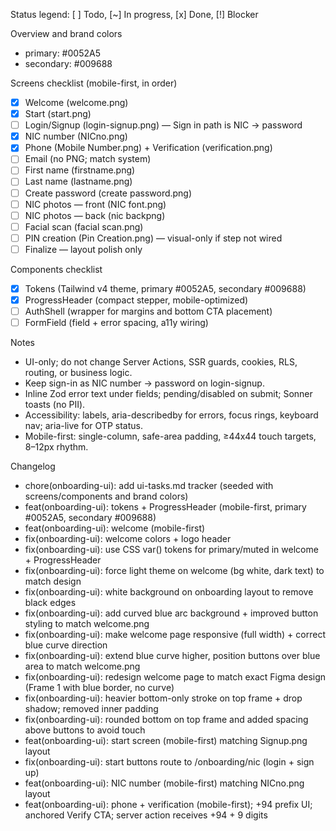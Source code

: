 Status legend: [ ] Todo, [~] In progress, [x] Done, [!] Blocker

Overview and brand colors

- primary: #0052A5
- secondary: #009688

Screens checklist (mobile-first, in order)

- [x] Welcome (welcome.png)
- [x] Start (start.png)
- [ ] Login/Signup (login-signup.png) — Sign in path is NIC → password
- [x] NIC number (NICno.png)
- [x] Phone (Mobile Number.png) + Verification (verification.png)
- [ ] Email (no PNG; match system)
- [ ] First name (firstname.png)
- [ ] Last name (lastname.png)
- [ ] Create password (create password.png)
- [ ] NIC photos — front (NIC font.png)
- [ ] NIC photos — back (nic backpng)
- [ ] Facial scan (facial scan.png)
- [ ] PIN creation (Pin Creation.png) — visual-only if step not wired
- [ ] Finalize — layout polish only

Components checklist

- [x] Tokens (Tailwind v4 theme, primary #0052A5, secondary #009688)
- [x] ProgressHeader (compact stepper, mobile-optimized)
- [ ] AuthShell (wrapper for margins and bottom CTA placement)
- [ ] FormField (field + error spacing, a11y wiring)

Notes

- UI-only; do not change Server Actions, SSR guards, cookies, RLS, routing, or business logic.
- Keep sign-in as NIC number → password on login-signup.
- Inline Zod error text under fields; pending/disabled on submit; Sonner toasts (no PII).
- Accessibility: labels, aria-describedby for errors, focus rings, keyboard nav; aria-live for OTP status.
- Mobile-first: single-column, safe-area padding, ≥44x44 touch targets, 8–12px rhythm.

Changelog

- chore(onboarding-ui): add ui-tasks.md tracker (seeded with screens/components and brand colors)
- feat(onboarding-ui): tokens + ProgressHeader (mobile-first, primary #0052A5, secondary #009688)
- feat(onboarding-ui): welcome (mobile-first)
- fix(onboarding-ui): welcome colors + logo header
- fix(onboarding-ui): use CSS var() tokens for primary/muted in welcome + ProgressHeader
- fix(onboarding-ui): force light theme on welcome (bg white, dark text) to match design
- fix(onboarding-ui): white background on onboarding layout to remove black edges
- fix(onboarding-ui): add curved blue arc background + improved button styling to match welcome.png
- fix(onboarding-ui): make welcome page responsive (full width) + correct blue curve direction
- fix(onboarding-ui): extend blue curve higher, position buttons over blue area to match welcome.png
- fix(onboarding-ui): redesign welcome page to match exact Figma design (Frame 1 with blue border, no curve)
- fix(onboarding-ui): heavier bottom-only stroke on top frame + drop shadow; removed inner padding
- fix(onboarding-ui): rounded bottom on top frame and added spacing above buttons to avoid touch
- feat(onboarding-ui): start screen (mobile-first) matching Signup.png layout
- fix(onboarding-ui): start buttons route to /onboarding/nic (login + sign up)
- feat(onboarding-ui): NIC number (mobile-first) matching NICno.png layout
- feat(onboarding-ui): phone + verification (mobile-first); +94 prefix UI; anchored Verify CTA; server action receives +94 + 9 digits
